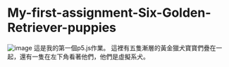 # My-first-assignment-Six-Golden-Retriever-puppies

![image]([https://i.imgur.com/fFwDig4.mp4](https://i.imgur.com/89i56w8.jpg))
這是我的第一個p5.js作業。
這裡有五隻漸層的黃金獵犬寶寶們疊在一起，還有一隻在左下角看著他們，他們是虛擬系犬。
